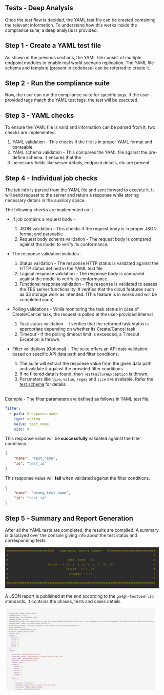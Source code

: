 ## Tests - Deep Analysis 

Once the test flow is decided, the YAML test file can be created containing the relevant information. 
To understand how this works inside the compliance suite, a deep analysis is provided.

## Step 1 - Create a YAML test file
As shown in the previous sections, the YAML file consist of multiple endpoint modules to enable real world 
scenario replication. The YAML file schema and template (present in codebase) can be referred to create it.

## Step 2 - Run the compliance suite
Now, the user can run the compliance suite for specific tags. If the user-provided tags match the YAML test 
tags, the test will be executed.

## Step 3 - YAML checks
To ensure the YAML file is valid and information can be parsed from it, two checks are implemented.

1. YAML validation - This checks if the file is in proper YAML format and parseable.
2. YAML schema validation - This compares the YAML file against the pre-define schema. It ensures that the 
3. necessary fields like server details, endpoint details, etc are present.

## Step 4 - Individual job checks
The job info is parsed from the YAML file and sent forward to execute it. It will send request to the server 
and return a response while storing necessary details in the auxiliary space.

The following checks are implemented on it.

 - If job contains a request body -
     1. JSON validation - This checks if the request body is in proper JSON format and parseable
     2. Request body schema validation - The request body is compared against the model to verify its conformance.

 - The response validation includes - 
     1. Status validation - The response HTTP status is validated against the HTTP status defined in the YAML test file
     2. Logical response validation - The response body is compared against the model to verify its conformance.
     3. Functional response validation - The response is validated to assess the TES server functionality. 
        It verifies that the cloud features such as S3 storage work as intended. (This feature is in works and will be completed soon)

 - Polling validations - 
While monitoring the task status in case of Create/Cancel task, the request is polled at the user-provided interval
     1. Task status validation - It verifies that the returned task status is appropriate depending on whether its Create/Cancel task.
     2. Timeout - If the polling timeout limit is exceeded, a Timeout Exception is thrown.

 - Filter validations (Optional) - 
The suite offers an API data validation based on specific API data path and filter conditions.
     1. The suite will extract the response value from the given data path and validate it against the provided filter conditions. 
     2. If no filtered data is found, then `TestFailureException` is thrown. 
     3. Parameters like `type`, `value`, `regex` and `size` are available. Refer the [test schema][res-test-schema] for details.  
<br>
Example - The filter parameters are defined as follows in YAML test file.

```yaml
filter:
  - path: $response.name
    type: string
    value: test_name
    size: 9
```

This response value will be **successfully** validated against the filter conditions.
```json
{
    "name": "test_name",
    "id": "test_id"
}
```

This response value will **fail** when validated against the filter conditions.
```json
{
    "name": "wrong_test_name",
    "id": "test_id"
}
```

## Step 5 - Summary and Report Generation

After all the YAML tests are completed, the results are compiled. A summary is displayed over the console giving info
about the test status and corresponding tests.

![Summary](/docs/images/summary.JPG)

A JSON report is published at the end according to the `ga4gh-testbed-lib` standards. It contains the phases, tests and cases details.

![Json_Report](/docs/images/json_report.JPG)

[res-test-schema]: template/test_template_schema.json